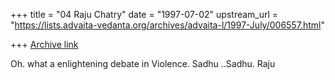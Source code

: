 +++
title = "04 Raju Chatry"
date = "1997-07-02"
upstream_url = "https://lists.advaita-vedanta.org/archives/advaita-l/1997-July/006557.html"

+++
[Archive link](https://lists.advaita-vedanta.org/archives/advaita-l/1997-July/006557.html)

Oh. what a enlightening debate in Violence. Sadhu ..Sadhu.
Raju

